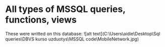 # All types of MSSQL queries, functions, views

These were writted on this database:
![alt text](C:\Users\aidie\Desktop\Sql queries\DBVS kurso uzduotys\MSSQL code\MobileNetwork.jpg)